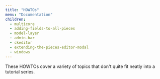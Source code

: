```yaml
---
title: "HOWTOs"
menu: "Documentation"
children:
  - multicore
  - adding-fields-to-all-pieces
  - model-layer
  - admin-bar
  - ckeditor
  - extending-the-pieces-editor-modal
  - windows
---
```


These HOWTOs cover a variety of topics that don't quite fit neatly into a tutorial series.
